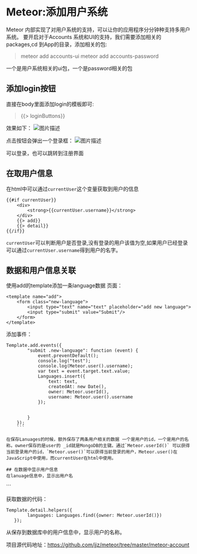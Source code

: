 # Meteor:添加用户系统
Meteor 内部实现了对用户系统的支持，可以让你的应用程序分分钟种支持多用户系统。
要开启对于Accounts 系统和UI的支持，我们需要添加相关的packages,cd 到App的目录，添加相关的包:
>meteor add accounts-ui
meteor add accounts-password

一个是用户系统相关的ui包，一个是password相关的包
## 添加login按钮
直接在body里面添加login的模板即可:
>{{> loginButtons}}

效果如下：
![图片描述][1]

点击按钮会弹出一个登录框：
![图片描述][2]

可以登录，也可以跳转到注册界面

## 在取用户信息
在html中可以通过`currentUser`这个变量获取到用户的信息

```
{{#if currentUser}}
    <div>
        <strong>{{currentUser.username}}</strong>
    </div>
    {{> add}}
    {{> detail}}
{{/if}}
```

`currentUser`可以判断用户是否登录,没有登录的用户该值为空,如果用户已经登录可以通过`currentUser.username`得到用户的名字。

## 数据和用户信息关联
使用add的template添加一条language数据
页面：
```
<template name="add">
    <form class="new-language">
        <input type="text" name="text" placeholder="add new language">
        <input type="submit" value="Submit"/>
    </form>
</template>
```
添加事件：
```
Template.add.events({
        "submit .new-language": function (event) {
            event.preventDefault();
            console.log("test");
            console.log(Meteor.user().username);
            var text = event.target.text.value;
            Languages.insert({
                text: text,
                createdAt: new Date(),
                owner: Meteor.userId(),
                username: Meteor.user().username
            });


        }
    });
    ```

在保存Lanuages的时候，额外保存了两条用户相关的数据 一个是用户的id，一个是用户的名称。owner保存的是user的 _id就是MongoDB的主键。通过`Meteor.userId()` 可以获得当前登录用户的id，`Meteor.user()`可以获得当前登录的用户，Meteor.user()在JavaScript中使用，而currentUser在html中使用。
   
## 在数据中显示用户信息
在lanuage信息中，显示出用户名
```
<template name="detail">
    {{#each languages}}
        <div class="text"><strong>{{username}}</strong> -{{text}}</div>
    {{/each}}
</template>
```

获取数据的代码：
```
Template.detail.helpers({
        languages: Languages.find({owner: Meteor.userId()})
   });
```

从保存到数据库中的用户信息中，显示用户的名称。

项目源代码地址：https://github.com/jjz/meteor/tree/master/meteor-account

  [1]: /img/bVsAwF
  [2]: /img/bVsAwG

